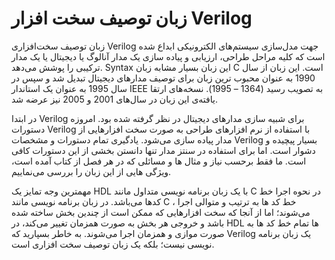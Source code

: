 # زبان توصیف سخت افزار Verilog

زبان توصیف سخت‌افزاری Verilog‌ جهت مدل‌سازی سیستم‌های الكترونیكی ابداع شده است كه كلیه مراحل طراحی، ارزیابی و پیاده سازی یک مدار آنالوگ یا دیجیتال یا یک مدار تركیبی را پوشش می‌دهد. Syntax این زبان بسیار مشابه زبان C است. این زبان از سال 1990 به عنوان محبوب ترین زبان برای توصیف مدارهای دیجیتال تبدیل شد و سپس در سال 1995 به عنوان یک استاندار IEEE به تصویب رسید \(1364 – 1995\). نسخه‌های ارتقا یافته‌ی این زبان در سال‌های 2001 و 2005 نیز عرضه شد.

در ابتدا Verilog برای شبیه سازی مدارهای دیجیتال در نظر گرفته شده بود. امروزه دستورات Verilog با استفاده از نرم افزارهای طراحی به صورت سخت افزارهایی از مدار پیاده سازی می‌شود. یادگیری تمام دستورات و مشخصات Verilog بسیار پیچیده و دشوار است. اما برای استفاده در سنتز مدار تنها دانستن بخشی از این دستورات کافی است. ما فقط برحسب نیاز و مثال ها و مسائلی که در هر فصل از کتاب آمده است، ویژگی هایی از این زبان را بررسی می‌نماییم.

مهمترین وجه تمایز یک HDL با یک زبان برنامه نویسی متداول مانند C در نحوه اجرا خط کدها می‌باشد. در زبان برنامه نویسی مانند C ، خط کد ها به ترتیب و متوالی اجرا می‌شوند؛ اما از آنجا که سخت افزارهایی که ممکن است از چندین بخش ساخته شده باشد و خروجی هر بخش به صورت همزمان تغییر می‌کند، در HDL ها تمام خط کد ها به صورت موازی و همزمان اجرا می‌شوند. به خاطر بسپارید که Verilog یک زبان برنامه نویسی نیست؛ بلکه یک زبان توصیف سخت افزاری است.

